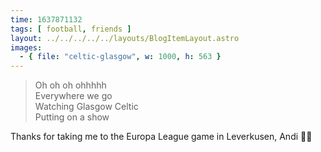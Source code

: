 ```yaml
---
time: 1637871132
tags: [ football, friends ]
layout: ../../../../../layouts/BlogItemLayout.astro
images:
  - { file: "celtic-glasgow", w: 1000, h: 563 }
---
```


> Oh oh oh ohhhhh\
> Everywhere we go\
> Watching Glasgow Celtic\
> Putting on a show

Thanks for taking me to the Europa League game in Leverkusen, Andi 💚🤍
